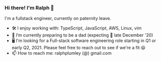 ### Hi there! I'm Ralph 👋

I'm a fullstack engineer, currently on paternity leave.

- 🛠 I enjoy working with: TypeScript, JavaScript, AWS, Linux, vim
- 🌱 I’m currently preparing to be a dad (expecting 👶 late December '20)
- 🖥️ I'm looking for a Full-stack software engineering role starting in Q1 or early Q2, 2021. Please feel free to reach out to see if we're a fit 😃
- 📫 How to reach me: ralphplumley (@) gmail.com

<!--
**ralphplumley/ralphplumley** is a ✨ _special_ ✨ repository because its `README.md` (this file) appears on your GitHub profile.

Here are some ideas to get you started:

- 🔭 I’m currently working on ...
- 🌱 I’m currently learning ...
- 👯 I’m looking to collaborate on ...
- 🤔 I’m looking for help with ...
- 💬 Ask me about ...
- 📫 How to reach me: ...
- 😄 Pronouns: ...
- ⚡ Fun fact: ...
-->
